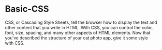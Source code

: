 # Basic-CSS
CSS, or Cascading Style Sheets, tell the browser how to display the text and other content that you write in HTML. With CSS, you can control the color, font, size, spacing, and many other aspects of HTML elements.  Now that you've described the structure of your cat photo app, give it some style with CSS.
